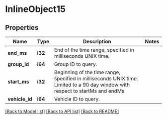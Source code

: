 # InlineObject15

## Properties
Name | Type | Description | Notes
------------ | ------------- | ------------- | -------------
**end_ms** | **i32** | End of the time range, specified in milliseconds UNIX time. | 
**group_id** | **i64** | Group ID to query. | 
**start_ms** | **i32** | Beginning of the time range, specified in milliseconds UNIX time. Limited to a 90 day window with respect to startMs and endMs | 
**vehicle_id** | **i64** | Vehicle ID to query. | 

[[Back to Model list]](../README.md#documentation-for-models) [[Back to API list]](../README.md#documentation-for-api-endpoints) [[Back to README]](../README.md)


